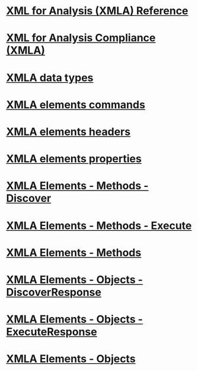 # [XML for Analysis (XMLA) Reference](xml-for-analysis-xmla-reference.md)

# [XML for Analysis Compliance (XMLA)](xml-for-analysis-compliance-xmla.md)
# [XMLA data types](../../analysis-services/xmla/xml-data-types/xml-data-types-xmla.md)
# [XMLA elements commands](../../analysis-services/xmla/xml-elements-commands/xml-elements-commands.md)
# [XMLA elements headers](../../analysis-services/xmla/xml-elements-headers/xml-elements-headers.md)
# [XMLA elements properties](../../analysis-services/xmla/xml-elements-properties/xml-elements-properties.md)
# [XMLA Elements - Methods - Discover](xml-elements-methods-discover.md)
# [XMLA Elements - Methods - Execute](xml-elements-methods-execute.md)
# [XMLA Elements - Methods](xml-elements-methods.md)
# [XMLA Elements - Objects - DiscoverResponse](xml-elements-objects-discoverresponse.md)
# [XMLA Elements - Objects - ExecuteResponse](xml-elements-objects-executeresponse.md)
# [XMLA Elements - Objects](xml-elements-objects.md)

